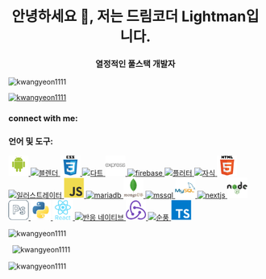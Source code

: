 <style>
  /* 이미지 스타일 설정 */
  p img {
    width: 40px; /* 원하는 너비 값으로 조정 */
    height: 40px; /* 원하는 높이 값으로 조정 */
  }
</style>

<h1 align="center">안녕하세요 👋, 저는 드림코더 Lightman입니다.</h1>
<h3 align="center">열정적인 풀스택 개발자</h3>
<p align="left">
  <img src="https://komarev.com/ghpvc/?username=kwangyeon1111&label=Profile%20views&color=0e75b6&style=flat" alt="kwangyeon1111" />
</p>

<p align="left">
  <a href="https://github.com/ryo-ma/github-profile-trophy">
    <img src="https://github-profile-trophy.vercel.app/?username=kwangyeon1111" alt="kwangyeon1111" />
  </a>
</p>
<h3 align="left">connect with me:</h3>
<p align="left"></p>
<h3 align="left">언어 및 도구:</h3>

<p 정렬="왼쪽">
  <a href="https://developer.android.com" target="_blank" rel="noreferrer"입니다>
    <img src="https://raw.githubusercontent.com/devicons/devicon/master/icons/android/android-original-wordmark.svg" alt="android" 너비="40" 높이="40"/>
  </a>
  <a href="https://www.blender.org/" target="_blank" rel="noreferrer"입니다>
    <img src="https://download.blender.org/branding/community/blender_community_badge_white.svg" alt="블렌더" 너비="40" 높이="40"/>
  </a>
  <a href="https://www.w3schools.com/css/" target="_blank" rel="noreferrer"입니다>
    <img src = "https://raw.githubusercontent.com/devicons/devicon/master/icons/css3/css3-original-wordmark.svg"alt = "css3"너비 = "40"높이 = "40"/ >
  </a>
  <a href="https://dart.dev" target="_blank" rel="noreferrer"입니다>
    <img src="https://www.vectorlogo.zone/logos/dartlang/dartlang-icon.svg" alt="다트" 너비="40" 높이="40"/>
  </a>
  <a href="https://expressjs.com" target="_blank" rel="noreferrer"입니다>
    <img src = "https://raw.githubusercontent.com/devicons/devicon/master/icons/express/express-original-wordmark.svg"alt = "표현"너비 = "40"높이 = "40"/ >
  </a>
  <a href="https://firebase.google.com/" target="_blank" rel="noreferrer"입니다>
    <img src="https://www.vectorlogo.zone/logos/firebase/firebase-icon.svg" alt="firebase" 너비="40" 높이="40"/>
  </a>
  <a href="https://flutter.dev" target="_blank" rel="noreferrer"입니다>
    <img src="https://www.vectorlogo.zone/logos/flutterio/flutterio-icon.svg" alt="플러터" 너비="40" 높이="40"/>
  </a>
  <a href="https://git-scm.com/" target="_blank" rel="noreferrer"입니다>
    <img src="https://www.vectorlogo.zone/logos/git-scm/git-scm-icon.svg" alt="자식" 너비="40" 높이="40"/>
  </a>
  <a href="https://www.w3.org/html/" target="_blank" rel="noreferrer"입니다>
    <img src="https://raw.githubusercontent.com/devicons/devicon/master/icons/html5/html5-original-wordmark.svg" alt="html5" 너비="40" 높이="40"/>
  </a>
  <a href="https://www.adobe.com/in/products/illustrator.html" target="_blank" rel="noreferrer"입니다>
    <img src="https://www.vectorlogo.zone/logos/adobe_illustrator/adobe_illustrator-icon.svg" alt="일러스트레이터" 너비="40" 높이="40"/>
  </a>
  <a href="https://developer.mozilla.org/en-US/docs/Web/JavaScript" target="_blank" rel="noreferrer"입니다>
    <img src = "https://raw.githubusercontent.com/devicons/devicon/master/icons/javascript/javascript-original.svg"alt = "자바 스크립트"너비 = "40"높이 = "40"/ >
  </a>
  <a href="https://mariadb.org/" target="_blank" rel="noreferrer"입니다>
    <img src="https://www.vectorlogo.zone / logo s / mariadb / mariadb-icon .svg "alt = "mariadb"너비 = "40"높이 = "40"/ >
  </a>
  <a href="https://www.mongodb.com/" target="_blank" rel="noreferrer"입니다>
    <img src="https://raw.githubusercontent.com/devicons/devicon/master/icons/mongodb/mongodb-original-wordmark.svg" alt="mongodb" 너비="40" 높이="40"/>
  </a>
  <a href="https://www.microsoft.com/en-us/sql-server" target="_blank" rel="noreferrer"입니다>
    <img src="https://www.svgrepo.com/show/303229/microsoft-sql-server-logo.svg" alt="mssql" 너비="40" 높이="40"/>
  </a>
  <a href="https://www.mysql.com/" target="_blank" rel="noreferrer"입니다>
    <img src = "https://raw.githubusercontent.com/devicons/devicon/master/icons/mysql/mysql-original-wordmark.svg"alt = "mysql"너비 = "40"높이 = "40"/ >
  </a>
  <a href="https://nextjs.org/" target="_blank" rel="noreferrer"입니다>
    <img src="https://cdn.worldvectorlogo.com/logos/nextjs-2.svg" alt="nextjs" 너비="40" 높이="40"/>
  </a>
  <a href="https://nodejs.org" target="_blank" rel="noreferrer"입니다>
    <img src="https://raw.githubusercontent.com/devicons/devicon/master/icons/nodejs/nodejs-original-wordmark.svg" alt="nodejs" 너비="40" 높이="40"/>
  </a>
  <a href="https://www.photoshop.com/en" target="_blank" rel="noreferrer"입니다>
    <img src="https://raw.githubusercontent.com/devicons/devicon/master/icons/photoshop/photoshop-line.svg" alt="포토샵" 너비="40" 높이="40"/>
  </a>
  <a href="https://www.python.org" target="_blank" rel="noreferrer"입니다>
    <img src="https://raw.githubusercontent.com/devicons/devicon/master/icons/python/python-original.svg" alt="파이썬" 너비="40" 높이="40"/>
  </a>
  <a href="https://reactjs.org/" target="_blank" rel="noreferrer"입니다>
    <img src="https://raw.githubusercontent.com/devicons/devicon/master/icons/react/react-original-wordmark.svg" alt="반응" 너비="40" 높이="40"/>
  </a>
  <a href="https://reactnative.dev/" target="_blank" rel="noreferrer"입니다>
    <img src="https://reactnative.dev/img/header_logo.svg" alt="반응 네이티브" 너비="40" 높이="40"/>
  </a>
  <a href="https://redux.js.org" target="_blank" rel="noreferrer"입니다>
    <img src = "https://raw.githubusercontent.com/devicons/devicon/master/icons/redux/redux-original.svg"alt = "redux"너비 = "40"높이 = "40"/ >
  </a>
  <a href="https://tailwindcss.com/" target="_blank" rel="noreferrer"입니다>
    <img src="https://www.vectorlogo.zone/logos/tailwindcss/tailwindcss-icon.svg" alt="순풍" 너비="40" 높이="40"/>
  </a>
  <a href="https://www.typescriptlang.org/" target="_blank" rel="noreferrer"입니다>
    <img src="https://raw.githubusercontent.com/devicons/devicon/master/icons/typescript/typescript-original.svg" alt="typescript" 너비="40" 높이="40"/>
  </a>
</p>

<p>
  <img align="왼쪽" src="https://github-readme-stats.vercel.app/api/top-langs?username=kwangyeon1111&show_icons=true&locale=en&layout=compact" alt="kwangyeon1111" />
</p>

<p>
  &nbsp;
  <img align="center" src="https://github-readme-stats.vercel.app/api?username=kwangyeon1111&show_icons=true&locale=en" alt="kwangyeon1111" />
</p>
<p>
  <img align="center" src="https://github-readme-streak-stats.herokuapp.com/?user=kwangyeon1111&" alt="kwangyeon1111" />
</p>
